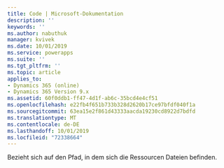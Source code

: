 ```yaml
---
title: Code | Microsoft-Dokumentation
description: ''
keywords: ''
ms.author: nabuthuk
manager: kvivek
ms.date: 10/01/2019
ms.service: powerapps
ms.suite: ''
ms.tgt_pltfrm: ''
ms.topic: article
applies_to:
- Dynamics 365 (online)
- Dynamics 365 Version 9.x
ms.assetid: 60f0ddb1-ff47-4d1f-ab6c-35bcd4e4cf51
ms.openlocfilehash: e22fb4f651b733b328d2620b17ce97bfdf040f1a
ms.sourcegitcommit: 63ea15e2f861d43333aacda19230cd8922d7bdfd
ms.translationtype: MT
ms.contentlocale: de-DE
ms.lasthandoff: 10/01/2019
ms.locfileid: "72338664"
---
```

Bezieht sich auf den Pfad, in dem sich die Ressourcen Dateien befinden.
